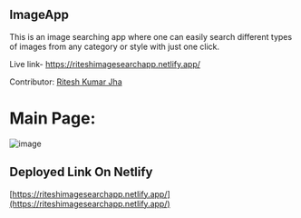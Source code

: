 
## ImageApp
<p>This is an image searching app where one can easily search different types of images from any category or style with just one click.
</p>


Live link- https://riteshimagesearchapp.netlify.app/

Contributor:
[Ritesh Kumar Jha](https://github.com/Riteshkumarjha98)

# Main Page:
![image](https://www.linkpicture.com/q/Web-capture_11-9-2022_113550_riteshimagesearchapp.netlify.app.jpeg)

## Deployed Link On Netlify
[https://riteshimagesearchapp.netlify.app/](https://riteshimagesearchapp.netlify.app/)

